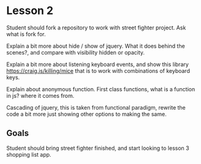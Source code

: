 # Lesson 2

Student should fork a repository to work with street fighter project. Ask what is fork for.

Explain a bit more about hide / show of jquery. What it does behind the scenes?, and compare with visibility hidden or opacity.

Explain a bit more about listening keyboard events, and show this library https://craig.is/killing/mice that is to work with combinations of keyboard keys.

Explain about anonymous function. First class functions, what is a function in js? where it comes from.

Cascading of jquery, this is taken from functional paradigm, rewrite the code a bit more just showing other options to making the same.

## Goals

Student should bring street fighter finished, and start looking to lesson 3 shopping list app.
